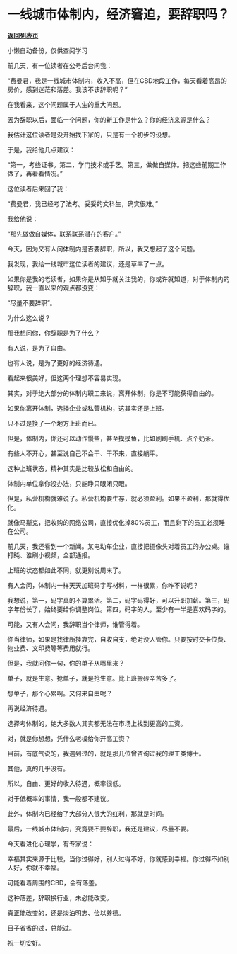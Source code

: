 # 一线城市体制内，经济窘迫，要辞职吗？

[**返回列表页**](/gzh/费曼的小茶馆)

小懒自动备份，仅供查阅学习

前几天，有一位读者在公号后台问我：

  

“费曼君，我是一线城市体制内，收入不高，但在CBD地段工作，每天看着高昂的房价，感到迷茫和落差。我该不该辞职呢？”

  

在我看来，这个问题属于人生的重大问题。

  

因为辞职以后，面临一个问题，你的新工作是什么？你的经济来源是什么？

  

我估计这位读者是没开始找下家的，只是有一个初步的设想。

  

于是，我给他几点建议：

  

“第一，考些证书。第二，学门技术或手艺。第三，做做自媒体。把这些前期工作做了，再看看情况。”

  

这位读者后来回了我：

  

“费曼君，我已经考了法考。妥妥的文科生，确实很难。”

  

我给他说：

  

“那先做做自媒体，联系联系潜在的客户。”

  

今天，因为又有人问体制内是否要辞职，所以，我又想起了这个问题。

  

我发现，我给一线城市这位读者的建议，还是草率了一点。

  

如果你是我的老读者，如果你是从知乎就关注我的，你或许就知道，对于体制内的辞职，我一直以来的观点都没变：

  

“尽量不要辞职”。

  

为什么这么说？

  

那我想问你，你辞职是为了什么？

  

有人说，是为了自由。

  

也有人说，是为了更好的经济待遇。

  

看起来很美好，但这两个理想不容易实现。

  

其实，对于绝大部分的体制内职工来说，离开体制，你是不可能获得自由的。

  

如果你离开体制，选择企业或私营机构，这其实还是上班。

  

只不过是换了一个地方上班而已。

  

但是，体制内，你还可以动作慢些，甚至摸摸鱼，比如刷刷手机、点个奶茶。

  

有些人不开心，甚至说自己不会干、干不来，直接躺平。

  

这种上班状态，精神其实是比较放松和自由的。

  

体制内单位拿你没办法，只能睁只眼闭只眼。

  

但是，私营机构就难说了。私营机构要生存，就必须盈利。如果不盈利，那就得优化。

  

就像马斯克，把收购的网络公司，直接优化掉80%员工，而且剩下的员工必须睡在公司。

  

前几天，我还看到一个新闻。某电动车企业，直接把摄像头对着员工的办公桌。谁打盹、谁刷小视频，全部通报。

  

上班的状态都如此不同，就更别说周末了。

  

有人会问，体制内一样天天加班码字写材料，一样很累，你咋不说呢？

  

我想说，第一，码字真的不算累活。第二，码字码得好，可以升职加薪。第三，码字年份长了，始终要给你调整岗位。第四，码字的人，至少有一半是喜欢码字的。

  

可能，又有人会问，我辞职当个律师，谁管得着。

  

你当律师，如果是找律所挂靠完，自收自支，绝对没人管你。只要按时交卡位费、物业费、文印费等等费用就行。

  

但是，我就问你一句，你的单子从哪里来？

  

单子，就是生意。抢单子，就是抢生意。比上班搬砖辛苦多了。

  

想单子，那个心累啊。又何来自由呢？

  

再说经济待遇。

  

选择考体制的，绝大多数人其实都无法在市场上找到更高的工资。

  

对，就是你想想，凭什么老板给你开高工资？

  

目前，有底气说的，我遇到过的，就是那几位曾咨询过我的理工类博士。

  

其他，真的几乎没有。

  

所以，自由、更好的收入待遇，概率很低。

  

对于低概率的事情，我一般都不建议。

  

此外，体制内已经给了大部分人很大的红利，那就是时间。

  

最后，一线城市体制内，究竟要不要辞职，我还是建议，尽量不要。

  

今天看进化心理学，有专家说：

  

幸福其实来源于比较，当你过得好，别人过得不好，你就感到幸福。你过得不如别人好，你就不幸福。

  

可能看着周围的CBD，会有落差。

  

这种落差，辞职换行业，未必能改变。

  

真正能改变的，还是淡泊明志、俭以养德。

  

日子省省的过，总能过。

  

祝一切安好。

